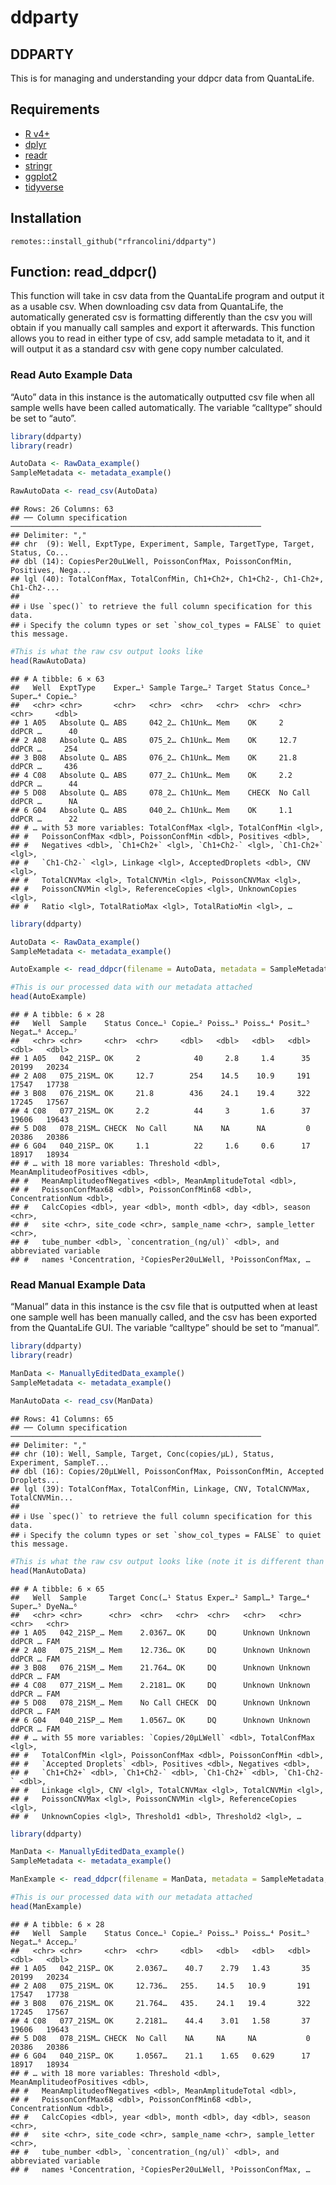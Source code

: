 ddparty
================

## DDPARTY

This is for managing and understanding your ddpcr data from QuantaLife.

## Requirements

- [R v4+](https://www.r-project.org/)
- [dplyr](https://CRAN.R-project.org/package=dplyr)
- [readr](https://CRAN.R-project.org/package=readr)
- [stringr](https://CRAN.R-project.org/package=stringr)
- [ggplot2](https://CRAN.R-project.org/package=ggplot2)
- [tidyverse](https://CRAN.R-project.org/package=tidyverse)

## Installation

    remotes::install_github("rfrancolini/ddparty")

## Function: read_ddpcr()

This function will take in csv data from the QuantaLife program and
output it as a usable csv. When downloading csv data from QuantaLife,
the automatically generated csv is formatting differently than the csv
you will obtain if you manually call samples and export it afterwards.
This function allows you to read in either type of csv, add sample
metadata to it, and it will output it as a standard csv with gene copy
number calculated.

### Read Auto Example Data

“Auto” data in this instance is the automatically outputted csv file
when all sample wells have been called automatically. The variable
“calltype” should be set to “auto”.

``` r
library(ddparty)
library(readr)

AutoData <- RawData_example()
SampleMetadata <- metadata_example()

RawAutoData <- read_csv(AutoData)
```

    ## Rows: 26 Columns: 63
    ## ── Column specification ────────────────────────────────────────────────────────
    ## Delimiter: ","
    ## chr  (9): Well, ExptType, Experiment, Sample, TargetType, Target, Status, Co...
    ## dbl (14): CopiesPer20uLWell, PoissonConfMax, PoissonConfMin, Positives, Nega...
    ## lgl (40): TotalConfMax, TotalConfMin, Ch1+Ch2+, Ch1+Ch2-, Ch1-Ch2+, Ch1-Ch2-...
    ## 
    ## ℹ Use `spec()` to retrieve the full column specification for this data.
    ## ℹ Specify the column types or set `show_col_types = FALSE` to quiet this message.

``` r
#This is what the raw csv output looks like
head(RawAutoData)
```

    ## # A tibble: 6 × 63
    ##   Well  ExptType    Exper…¹ Sample Targe…² Target Status Conce…³ Super…⁴ Copie…⁵
    ##   <chr> <chr>       <chr>   <chr>  <chr>   <chr>  <chr>  <chr>   <chr>     <dbl>
    ## 1 A05   Absolute Q… ABS     042_2… Ch1Unk… Mem    OK     2       ddPCR …      40
    ## 2 A08   Absolute Q… ABS     075_2… Ch1Unk… Mem    OK     12.7    ddPCR …     254
    ## 3 B08   Absolute Q… ABS     076_2… Ch1Unk… Mem    OK     21.8    ddPCR …     436
    ## 4 C08   Absolute Q… ABS     077_2… Ch1Unk… Mem    OK     2.2     ddPCR …      44
    ## 5 D08   Absolute Q… ABS     078_2… Ch1Unk… Mem    CHECK  No Call ddPCR …      NA
    ## 6 G04   Absolute Q… ABS     040_2… Ch1Unk… Mem    OK     1.1     ddPCR …      22
    ## # … with 53 more variables: TotalConfMax <lgl>, TotalConfMin <lgl>,
    ## #   PoissonConfMax <dbl>, PoissonConfMin <dbl>, Positives <dbl>,
    ## #   Negatives <dbl>, `Ch1+Ch2+` <lgl>, `Ch1+Ch2-` <lgl>, `Ch1-Ch2+` <lgl>,
    ## #   `Ch1-Ch2-` <lgl>, Linkage <lgl>, AcceptedDroplets <dbl>, CNV <lgl>,
    ## #   TotalCNVMax <lgl>, TotalCNVMin <lgl>, PoissonCNVMax <lgl>,
    ## #   PoissonCNVMin <lgl>, ReferenceCopies <lgl>, UnknownCopies <lgl>,
    ## #   Ratio <lgl>, TotalRatioMax <lgl>, TotalRatioMin <lgl>, …

``` r
library(ddparty)

AutoData <- RawData_example()
SampleMetadata <- metadata_example()

AutoExample <- read_ddpcr(filename = AutoData, metadata = SampleMetadata, target = "Mem", calltype = "auto")

#This is our processed data with our metadata attached
head(AutoExample)
```

    ## # A tibble: 6 × 28
    ##   Well  Sample    Status Conce…¹ Copie…² Poiss…³ Poiss…⁴ Posit…⁵ Negat…⁶ Accep…⁷
    ##   <chr> <chr>     <chr>  <chr>     <dbl>   <dbl>   <dbl>   <dbl>   <dbl>   <dbl>
    ## 1 A05   042_21SP… OK     2            40     2.8     1.4      35   20199   20234
    ## 2 A08   075_21SM… OK     12.7        254    14.5    10.9     191   17547   17738
    ## 3 B08   076_21SM… OK     21.8        436    24.1    19.4     322   17245   17567
    ## 4 C08   077_21SM… OK     2.2          44     3       1.6      37   19606   19643
    ## 5 D08   078_21SM… CHECK  No Call      NA    NA      NA         0   20386   20386
    ## 6 G04   040_21SP… OK     1.1          22     1.6     0.6      17   18917   18934
    ## # … with 18 more variables: Threshold <dbl>, MeanAmplitudeofPositives <dbl>,
    ## #   MeanAmplitudeofNegatives <dbl>, MeanAmplitudeTotal <dbl>,
    ## #   PoissonConfMax68 <dbl>, PoissonConfMin68 <dbl>, ConcentrationNum <dbl>,
    ## #   CalcCopies <dbl>, year <dbl>, month <dbl>, day <dbl>, season <chr>,
    ## #   site <chr>, site_code <chr>, sample_name <chr>, sample_letter <chr>,
    ## #   tube_number <dbl>, `concentration_(ng/ul)` <dbl>, and abbreviated variable
    ## #   names ¹​Concentration, ²​CopiesPer20uLWell, ³​PoissonConfMax, …

### Read Manual Example Data

“Manual” data in this instance is the csv file that is outputted when at
least one sample well has been manually called, and the csv has been
exported from the QuantaLife GUI. The variable “calltype” should be set
to “manual”.

``` r
library(ddparty)
library(readr)

ManData <- ManuallyEditedData_example()
SampleMetadata <- metadata_example()

ManAutoData <- read_csv(ManData)
```

    ## Rows: 41 Columns: 65
    ## ── Column specification ────────────────────────────────────────────────────────
    ## Delimiter: ","
    ## chr (10): Well, Sample, Target, Conc(copies/µL), Status, Experiment, SampleT...
    ## dbl (16): Copies/20µLWell, PoissonConfMax, PoissonConfMin, Accepted Droplets...
    ## lgl (39): TotalConfMax, TotalConfMin, Linkage, CNV, TotalCNVMax, TotalCNVMin...
    ## 
    ## ℹ Use `spec()` to retrieve the full column specification for this data.
    ## ℹ Specify the column types or set `show_col_types = FALSE` to quiet this message.

``` r
#This is what the raw csv output looks like (note it is different than the "Auto" csv)
head(ManAutoData)
```

    ## # A tibble: 6 × 65
    ##   Well  Sample     Target Conc(…¹ Status Exper…² Sampl…³ Targe…⁴ Super…⁵ DyeNa…⁶
    ##   <chr> <chr>      <chr>  <chr>   <chr>  <chr>   <chr>   <chr>   <chr>   <chr>  
    ## 1 A05   042_21SP_… Mem    2.0367… OK     DQ      Unknown Unknown ddPCR … FAM    
    ## 2 A08   075_21SM_… Mem    12.736… OK     DQ      Unknown Unknown ddPCR … FAM    
    ## 3 B08   076_21SM_… Mem    21.764… OK     DQ      Unknown Unknown ddPCR … FAM    
    ## 4 C08   077_21SM_… Mem    2.2181… OK     DQ      Unknown Unknown ddPCR … FAM    
    ## 5 D08   078_21SM_… Mem    No Call CHECK  DQ      Unknown Unknown ddPCR … FAM    
    ## 6 G04   040_21SP_… Mem    1.0567… OK     DQ      Unknown Unknown ddPCR … FAM    
    ## # … with 55 more variables: `Copies/20µLWell` <dbl>, TotalConfMax <lgl>,
    ## #   TotalConfMin <lgl>, PoissonConfMax <dbl>, PoissonConfMin <dbl>,
    ## #   `Accepted Droplets` <dbl>, Positives <dbl>, Negatives <dbl>,
    ## #   `Ch1+Ch2+` <dbl>, `Ch1+Ch2-` <dbl>, `Ch1-Ch2+` <dbl>, `Ch1-Ch2-` <dbl>,
    ## #   Linkage <lgl>, CNV <lgl>, TotalCNVMax <lgl>, TotalCNVMin <lgl>,
    ## #   PoissonCNVMax <lgl>, PoissonCNVMin <lgl>, ReferenceCopies <lgl>,
    ## #   UnknownCopies <lgl>, Threshold1 <dbl>, Threshold2 <lgl>, …

``` r
library(ddparty)

ManData <- ManuallyEditedData_example()
SampleMetadata <- metadata_example()

ManExample <- read_ddpcr(filename = ManData, metadata = SampleMetadata, target = "Mem", calltype = "manual")

#This is our processed data with our metadata attached
head(ManExample)
```

    ## # A tibble: 6 × 28
    ##   Well  Sample    Status Conce…¹ Copie…² Poiss…³ Poiss…⁴ Posit…⁵ Negat…⁶ Accep…⁷
    ##   <chr> <chr>     <chr>  <chr>     <dbl>   <dbl>   <dbl>   <dbl>   <dbl>   <dbl>
    ## 1 A05   042_21SP… OK     2.0367…    40.7    2.79   1.43       35   20199   20234
    ## 2 A08   075_21SM… OK     12.736…   255.    14.5   10.9       191   17547   17738
    ## 3 B08   076_21SM… OK     21.764…   435.    24.1   19.4       322   17245   17567
    ## 4 C08   077_21SM… OK     2.2181…    44.4    3.01   1.58       37   19606   19643
    ## 5 D08   078_21SM… CHECK  No Call    NA     NA     NA           0   20386   20386
    ## 6 G04   040_21SP… OK     1.0567…    21.1    1.65   0.629      17   18917   18934
    ## # … with 18 more variables: Threshold <dbl>, MeanAmplitudeofPositives <dbl>,
    ## #   MeanAmplitudeofNegatives <dbl>, MeanAmplitudeTotal <dbl>,
    ## #   PoissonConfMax68 <dbl>, PoissonConfMin68 <dbl>, ConcentrationNum <dbl>,
    ## #   CalcCopies <dbl>, year <dbl>, month <dbl>, day <dbl>, season <chr>,
    ## #   site <chr>, site_code <chr>, sample_name <chr>, sample_letter <chr>,
    ## #   tube_number <dbl>, `concentration_(ng/ul)` <dbl>, and abbreviated variable
    ## #   names ¹​Concentration, ²​CopiesPer20uLWell, ³​PoissonConfMax, …
